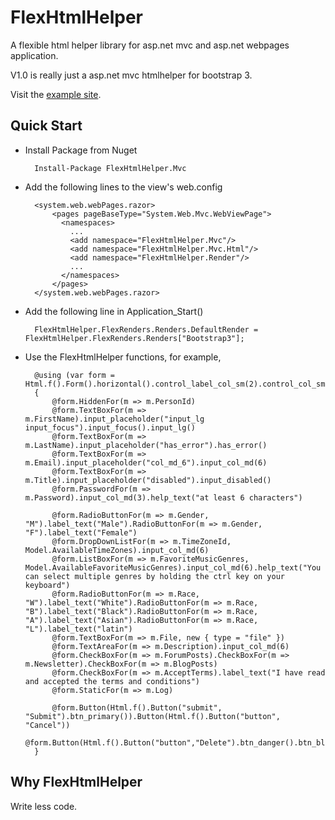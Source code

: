 FlexHtmlHelper
==============

A flexible html helper library for asp.net mvc and asp.net webpages application.

V1.0 is really just a asp.net mvc htmlhelper for bootstrap 3.

Visit the  [example site](http://flexhtmlhelper.azurewebsites.net/ "example").

Quick Start
----------

* Install Package from Nuget

        Install-Package FlexHtmlHelper.Mvc


* Add the following lines to the view's web.config

        <system.web.webPages.razor>
            <pages pageBaseType="System.Web.Mvc.WebViewPage">
              <namespaces>
                ...     
                <add namespace="FlexHtmlHelper.Mvc"/>
                <add namespace="FlexHtmlHelper.Mvc.Html"/>
                <add namespace="FlexHtmlHelper.Render"/>
                ...
              </namespaces>
            </pages>
        </system.web.webPages.razor>
        
* Add the following line in Application_Start()

        FlexHtmlHelper.FlexRenders.Renders.DefaultRender = FlexHtmlHelper.FlexRenders.Renders["Bootstrap3"];

* Use the FlexHtmlHelper functions, for example,

        @using (var form = Html.f().Form().horizontal().control_label_col_sm(2).control_col_sm(4).control_col_md(4).BeginForm())
        {
            @form.HiddenFor(m => m.PersonId)
            @form.TextBoxFor(m => m.FirstName).input_placeholder("input_lg input_focus").input_focus().input_lg()
            @form.TextBoxFor(m => m.LastName).input_placeholder("has_error").has_error()
            @form.TextBoxFor(m => m.Email).input_placeholder("col_md_6").input_col_md(6)
            @form.TextBoxFor(m => m.Title).input_placeholder("disabled").input_disabled()
            @form.PasswordFor(m => m.Password).input_col_md(3).help_text("at least 6 characters")

            @form.RadioButtonFor(m => m.Gender, "M").label_text("Male").RadioButtonFor(m => m.Gender, "F").label_text("Female")
            @form.DropDownListFor(m => m.TimeZoneId, Model.AvailableTimeZones).input_col_md(6)
            @form.ListBoxFor(m => m.FavoriteMusicGenres, Model.AvailableFavoriteMusicGenres).input_col_md(6).help_text("You can select multiple genres by holding the ctrl key on your keyboard")
            @form.RadioButtonFor(m => m.Race, "W").label_text("White").RadioButtonFor(m => m.Race, "B").label_text("Black").RadioButtonFor(m => m.Race, "A").label_text("Asian").RadioButtonFor(m => m.Race, "L").label_text("latin")
            @form.TextBoxFor(m => m.File, new { type = "file" })
            @form.TextAreaFor(m => m.Description).input_col_md(6)
            @form.CheckBoxFor(m => m.ForumPosts).CheckBoxFor(m => m.Newsletter).CheckBoxFor(m => m.BlogPosts)
            @form.CheckBoxFor(m => m.AcceptTerms).label_text("I have read and accepted the terms and conditions")
            @form.StaticFor(m => m.Log)

            @form.Button(Html.f().Button("submit", "Submit").btn_primary()).Button(Html.f().Button("button", "Cancel"))
            @form.Button(Html.f().Button("button","Delete").btn_danger().btn_block())
        }
		

Why FlexHtmlHelper
----------

Write less code.



